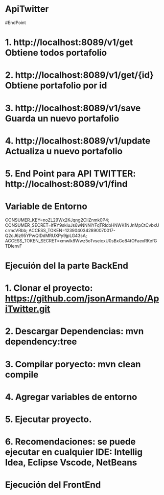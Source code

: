# ApiTwitter
#EndPoint 
# 1. http://localhost:8089/v1/get Obtiene todos portafolio
# 2. http://localhost:8089/v1/get/{id} Obtiene portafolio por id
# 3. http://localhost:8089/v1/save Guarda un nuevo portafolio
# 4. http://localhost:8089/v1/update Actualiza u nuevo portafolio
# 5. End Point para API TWITTER: http://localhost:8089/v1/find

# Variable de Entorno
CONSUMER_KEY=noZL29Wx2KJqng2CIiZnmk0P4;
CONSUMER_SECRET=lfRY9skiuJs6wNNNiYFqTRlcbHNWK1NJnMpCtCvbxUcrmcVRbb;
ACCESS_TOKEN=1239040342890070017-Q2cJ6z95YPwQlDdMRUXPy9jpLG43sA;
ACCESS_TOKEN_SECRET=xmwlk8Wwz5oTvseicxU0sBxGe84tOFaexRKefGTDlenvF

# Ejecuión del la parte BackEnd
# 1. Clonar el proyecto: https://github.com/jsonArmando/ApiTwitter.git
# 2. Descargar Dependencias: mvn dependency:tree
# 3. Compilar poryecto: mvn clean compile
# 4. Agregar variables de entorno
# 5. Ejecutar proyecto.
# 6. Recomendaciones: se puede ejecutar en cualquier IDE: Intellig Idea, Eclipse Vscode, NetBeans

# Ejecución del FrontEnd



